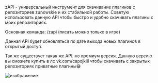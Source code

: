 zAPI - универсальный инструмент для скачивание плагинов с репозиториев zunowskie и их стабильной работы. 
Советую использовать данную API чтобы быстро и удобно скачивать плагины с моих репозиториях.

Основная команда: /zapi (писать можно только в игре)

Данная API будет обновляться по дате выхода новых плагинов в открытый доступ.

Так же существует такая же API, но премиум версия. Данную версию вы сможете купить в лс vk.com/capojkiii чтобы скачивать с закрытых репозиториях приватные плагины😁


![изображение](https://github.com/zunowskie/zAPI/assets/133281500/c393f4db-92fb-4154-85dc-7bc437352402)
